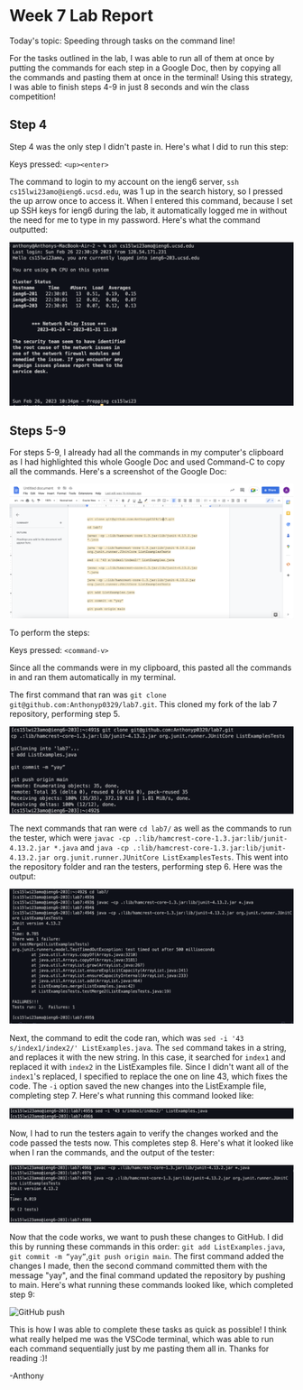 # Week 7 Lab Report
Today's topic: Speeding through tasks on the command line!

For the tasks outlined in the lab, I was able to run all of them at once by putting the commands for each step in a Google Doc, then 
by copying all the commands and pasting them at once in the terminal! Using this strategy, I was able to finish steps 4-9 in just 8 seconds
and win the class competition!
    
## Step 4 ##
Step 4 was the only step I didn't paste in. Here's what I did to run this step:   

Keys pressed: ```<up><enter>```
  
The command to login to my account on the ieng6 server, ```ssh cs15lwi23amo@ieng6.ucsd.edu```, was 1 up in the search history, so I 
pressed the up arrow once to access it. When I entered this command, because I set up SSH keys for ieng6 during the lab, it automatically
logged me in without the need for me to type in my password. Here's what the command outputted: 
  
![SSH Output](ssh-output.png)
    
## Steps 5-9 ##
For steps 5-9, I already had all the commands in my computer's clipboard as I had highlighted this whole Google Doc and used Command-C
to copy all the commands. Here's a screenshot of the Google Doc:
  
![Google Doc](google-doc.png)

To perform the steps: 
    
Keys pressed: ```<command-v>```

Since all the commands were in my clipboard, this pasted all the commands in and ran them automatically in my terminal.
    
The first command that ran was ```git clone git@github.com:Anthonyp0329/lab7.git```. This cloned my fork of the lab 7 repository, performing step 5.

![Git Clone](git-clone.png)
    
The next commands that ran were ```cd lab7/``` as well as the commands to run the tester, which were ```javac -cp .:lib/hamcrest-core-1.3.jar:lib/junit-4.13.2.jar *.java``` and ```java -cp .:lib/hamcrest-core-1.3.jar:lib/junit-4.13.2.jar org.junit.runner.JUnitCore ListExamplesTests```. This went into the repository folder and ran the testers, performing step 6. Here was the output:

![First Tester](first-tester.png)
    
Next, the command to edit the code ran, which was ```sed -i '43 s/index1/index2/' ListExamples.java```. The ```sed``` command takes in a string, and replaces it with the new string. In this case, it searched for ```index1``` and replaced it with ```index2``` in the ListExamples file. Since I didn't want all of the ```index1```'s replaced, I specified to replace the one on line 43, which fixes the code. The ```-i``` option saved the new changes into the ListExample file, completing step 7. Here's what running this command looked like: 

![sed Command](sed.png)
    
Now, I had to run the testers again to verify the changes worked and the code passed the tests now. This completes step 8. Here's what it looked like when I ran the commands, and the output of the tester:
    
![Sec Tester](tester-2.png)
    
Now that the code works, we want to push these changes to GitHub. I did this by running these commands in this order: ```git add ListExamples.java```, 
```git commit -m “yay”```,```git push origin main```. The first command added the changes I made, then the second command committed them with the message "yay", and the final command updated the repository by pushing to main. Here's what running these commands looked like, which completed step 9:
    
![GitHub push](github-push.png)
    
This is how I was able to complete these tasks as quick as possible! I think what really helped me was the VSCode terminal, which was able to run each command sequentially just by me pasting them all in. Thanks for reading :)!

-Anthony 
